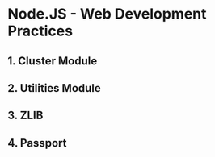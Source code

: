 # Node.JS - Web Development Practices

## 1. Cluster Module
## 2. Utilities Module
## 3. ZLIB
## 4. Passport

